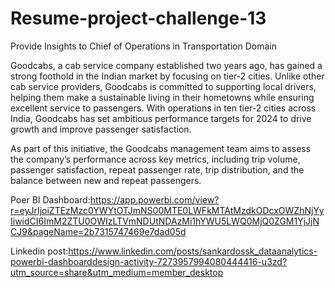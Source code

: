 # Resume-project-challenge-13
Provide Insights to Chief of Operations in Transportation Domain

Goodcabs, a cab service company established two years ago, has gained a strong foothold in the Indian market by focusing on tier-2 cities. Unlike other cab service providers, Goodcabs is committed to supporting local drivers, helping them make a sustainable living in their hometowns while ensuring excellent service to passengers. With operations in ten tier-2 cities across India, Goodcabs has set ambitious performance targets for 2024 to drive growth and improve passenger satisfaction. 

As part of this initiative, the Goodcabs management team aims to assess the company’s performance across key metrics, including trip volume, passenger satisfaction, repeat passenger rate, trip distribution, and the balance between new and repeat passengers. 

Poer BI Dashboard:https://app.powerbi.com/view?r=eyJrIjoiZTEzMzc0YWYtOTJmNS00MTE0LWFkMTAtMzdkODcxOWZhNjYyIiwidCI6ImM2ZTU0OWIzLTVmNDUtNDAzMi1hYWU5LWQ0MjQ0ZGM1YjJjNCJ9&pageName=2b7315747469e7dad05d

Linkedin post:https://www.linkedin.com/posts/sankardossk_dataanalytics-powerbi-dashboarddesign-activity-7273957994080444416-u3zd?utm_source=share&utm_medium=member_desktop

